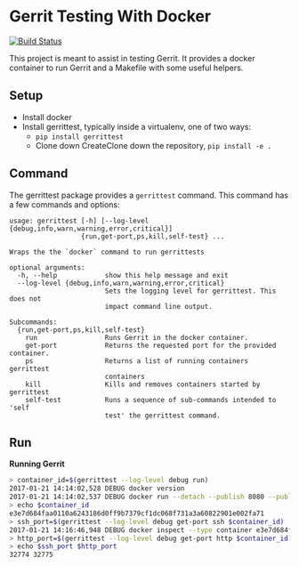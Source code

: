 # Gerrit Testing With  Docker

[![Build Status](https://travis-ci.org/opalmer/gerrittest.svg?branch=master)](https://travis-ci.org/opalmer/gerrittest)


This project is meant to assist in testing Gerrit. It provides a docker
container to run Gerrit and a Makefile with some useful helpers.

## Setup

* Install docker
* Install gerrittest, typically inside a virtualenv, one of two ways:
  * `pip install gerrittest`
  * Clone down CreateClone down the repository, `pip install -e .` 

## Command

The gerrittest package provides a `gerrittest` command. This command has
a few commands and options:
 
```
usage: gerrittest [-h] [--log-level {debug,info,warn,warning,error,critical}]
                  {run,get-port,ps,kill,self-test} ...

Wraps the the `docker` command to run gerrittests

optional arguments:
  -h, --help            show this help message and exit
  --log-level {debug,info,warn,warning,error,critical}
                        Sets the logging level for gerrittest. This does not
                        impact command line output.

Subcommands:
  {run,get-port,ps,kill,self-test}
    run                 Runs Gerrit in the docker container.
    get-port            Returns the requested port for the provided container.
    ps                  Returns a list of running containers gerrittest
                        containers
    kill                Kills and removes containers started by gerrittest
    self-test           Runs a sequence of sub-commands intended to 'self
                        test' the gerrittest command.

```

## Run

**Running Gerrit**
```bash
> container_id=$(gerrittest --log-level debug run)
2017-01-21 14:14:02,528 DEBUG docker version
2017-01-21 14:14:02,537 DEBUG docker run --detach --publish 8080 --publish 29418 opalmer/gerrittest:latest
> echo $container_id
e3e7d684faa0110a6243186d0ff9b7379cf1dc068f731a3a60822901e002fa71
> ssh_port=$(gerrittest --log-level debug get-port ssh $container_id)
2017-01-21 14:16:46,948 DEBUG docker inspect --type container e3e7d684faa0110a6243186d0ff9b7379cf1dc068f731a3a60822901e002fa71
> http_port=$(gerrittest --log-level debug get-port http $container_id)
> echo $ssh_port $http_port
32774 32775
```
